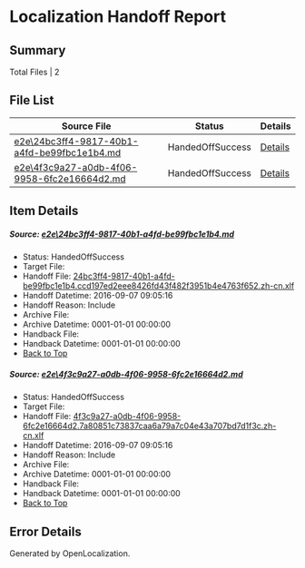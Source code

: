 # <a name='report-top'></a> Localization Handoff Report

## Summary
 Total Files | 2

## File List
 Source File | Status | Details 
 ----------- | ------ | ------- 
 [e2e\24bc3ff4-9817-40b1-a4fd-be99fbc1e1b4.md](https://github.com/OpenLocalizationTestOrg/ol-test0/blob/f3a9cb8a3f497c59ca02fdc8b520af999440b88b/e2e/24bc3ff4-9817-40b1-a4fd-be99fbc1e1b4.md) | HandedOffSuccess | [Details](#e2127bb4f4515839bf4e6b9154c8f4747f4eca651)
 [e2e\4f3c9a27-a0db-4f06-9958-6fc2e16664d2.md](https://github.com/OpenLocalizationTestOrg/ol-test0/blob/f3a9cb8a3f497c59ca02fdc8b520af999440b88b/e2e/4f3c9a27-a0db-4f06-9958-6fc2e16664d2.md) | HandedOffSuccess | [Details](#99d857e532e8d681c605a7abf2f752b15d0f4d2a2)

## Item Details
##### <a name='e2127bb4f4515839bf4e6b9154c8f4747f4eca651'></a> Source: [e2e\24bc3ff4-9817-40b1-a4fd-be99fbc1e1b4.md](https://github.com/OpenLocalizationTestOrg/ol-test0/blob/f3a9cb8a3f497c59ca02fdc8b520af999440b88b/e2e/24bc3ff4-9817-40b1-a4fd-be99fbc1e1b4.md)
* Status: HandedOffSuccess
* Target File: 
* Handoff File: [24bc3ff4-9817-40b1-a4fd-be99fbc1e1b4.ccd197ed2eee8426fd43f482f3951b4e4763f652.zh-cn.xlf](https://github.com/OpenLocalizationTestOrg/ol-test0-handoff/blob/c1f867f4967215d3ddf6d424c1b4efe6ada376fc/ol-handoff/OpenLocalizationTestOrg/ol-test0-zhcn/ci/ht/24bc3ff4-9817-40b1-a4fd-be99fbc1e1b4.ccd197ed2eee8426fd43f482f3951b4e4763f652.zh-cn.xlf)
* Handoff Datetime: 2016-09-07 09:05:16
* Handoff Reason: Include
* Archive File: 
* Archive Datetime: 0001-01-01 00:00:00
* Handback File: 
* Handback Datetime: 0001-01-01 00:00:00
* [Back to Top](#report-top)

##### <a name='99d857e532e8d681c605a7abf2f752b15d0f4d2a2'></a> Source: [e2e\4f3c9a27-a0db-4f06-9958-6fc2e16664d2.md](https://github.com/OpenLocalizationTestOrg/ol-test0/blob/f3a9cb8a3f497c59ca02fdc8b520af999440b88b/e2e/4f3c9a27-a0db-4f06-9958-6fc2e16664d2.md)
* Status: HandedOffSuccess
* Target File: 
* Handoff File: [4f3c9a27-a0db-4f06-9958-6fc2e16664d2.7a80851c73837caa6a79a7c04e43a707bd7d1f3c.zh-cn.xlf](https://github.com/OpenLocalizationTestOrg/ol-test0-handoff/blob/c1f867f4967215d3ddf6d424c1b4efe6ada376fc/ol-handoff/OpenLocalizationTestOrg/ol-test0-zhcn/ci/ht/4f3c9a27-a0db-4f06-9958-6fc2e16664d2.7a80851c73837caa6a79a7c04e43a707bd7d1f3c.zh-cn.xlf)
* Handoff Datetime: 2016-09-07 09:05:16
* Handoff Reason: Include
* Archive File: 
* Archive Datetime: 0001-01-01 00:00:00
* Handback File: 
* Handback Datetime: 0001-01-01 00:00:00
* [Back to Top](#report-top)


## Error Details

Generated by OpenLocalization.
